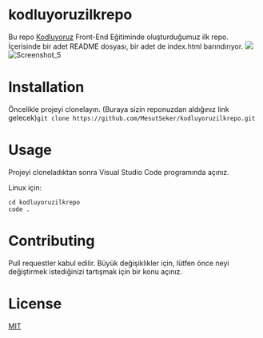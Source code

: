 # kodluyoruzilkrepo
Bu repo [Kodluyoruz](kodluyoruz.org) Front-End Eğitiminde oluşturduğumuz ilk repo. İçerisinde bir adet README dosyası, bir adet de index.html barındırıyor.
![](https://github.com/MesutSeker/kodluyoruzilkrepo)
![Screenshot_5](https://user-images.githubusercontent.com/125308531/218559430-65310b3a-69e8-4fbe-bd90-43cc1567a96d.png)

# Installation
Öncelikle projeyi clonelayın. (Buraya sizin reponuzdan aldığınız link gelecek)``` git clone https://github.com/MesutSeker/kodluyoruzilkrepo.git ```

# Usage
Projeyi cloneladıktan sonra Visual Studio Code programında açınız.

Linux için:  

```
cd kodluyoruzilkrepo
code .
```

# Contributing
Pull requestler kabul edilir. Büyük değişiklikler için, lütfen önce neyi değiştirmek istediğinizi tartışmak için bir konu açınız.

# License
[MIT](https://choosealicense.com/licenses/mit/)
